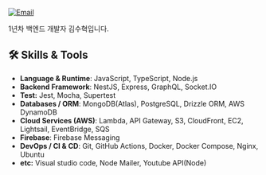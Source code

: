 <div align="left">

[![Email](https://img.shields.io/badge/Email-devshk447%40gmail.com-blue?style=flat-square&logo=gmail)](mailto:devshk447@gmail.com)

1년차 백엔드 개발자 김수혁입니다.

</div>

## 🛠 Skills & Tools
- **Language & Runtime**: JavaScript, TypeScript, Node.js
- **Backend Framework**: NestJS, Express, GraphQL, Socket.IO
- **Test:** Jest, Mocha, Supertest
- **Databases / ORM**: MongoDB(Atlas), PostgreSQL, Drizzle ORM, AWS DynamoDB
- **Cloud Services (AWS)**: Lambda, API Gateway, S3, CloudFront, EC2, Lightsail, EventBridge, SQS
- **Firebase**: Firebase Messaging
- **DevOps / CI & CD**: Git, GitHub Actions, Docker, Docker Compose, Nginx, Ubuntu
- **etc:** Visual studio code, Node Mailer, Youtube API(Node)
